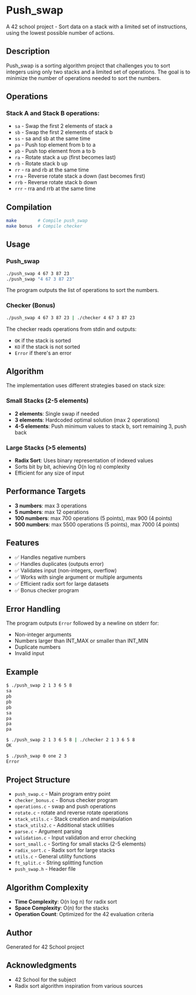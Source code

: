# Push_swap

A 42 school project - Sort data on a stack with a limited set of instructions, using the lowest possible number of actions.

## Description

Push_swap is a sorting algorithm project that challenges you to sort integers using only two stacks and a limited set of operations. The goal is to minimize the number of operations needed to sort the numbers.

## Operations

### Stack A and Stack B operations:
- `sa` - Swap the first 2 elements of stack a
- `sb` - Swap the first 2 elements of stack b
- `ss` - sa and sb at the same time
- `pa` - Push top element from b to a
- `pb` - Push top element from a to b
- `ra` - Rotate stack a up (first becomes last)
- `rb` - Rotate stack b up
- `rr` - ra and rb at the same time
- `rra` - Reverse rotate stack a down (last becomes first)
- `rrb` - Reverse rotate stack b down
- `rrr` - rra and rrb at the same time

## Compilation

```bash
make        # Compile push_swap
make bonus  # Compile checker
```

## Usage

### Push_swap
```bash
./push_swap 4 67 3 87 23
./push_swap "4 67 3 87 23"
```

The program outputs the list of operations to sort the numbers.

### Checker (Bonus)
```bash
./push_swap 4 67 3 87 23 | ./checker 4 67 3 87 23
```

The checker reads operations from stdin and outputs:
- `OK` if the stack is sorted
- `KO` if the stack is not sorted
- `Error` if there's an error

## Algorithm

The implementation uses different strategies based on stack size:

### Small Stacks (2-5 elements)
- **2 elements**: Single swap if needed
- **3 elements**: Hardcoded optimal solution (max 2 operations)
- **4-5 elements**: Push minimum values to stack b, sort remaining 3, push back

### Large Stacks (>5 elements)
- **Radix Sort**: Uses binary representation of indexed values
- Sorts bit by bit, achieving O(n log n) complexity
- Efficient for any size of input

## Performance Targets

- **3 numbers**: max 3 operations
- **5 numbers**: max 12 operations
- **100 numbers**: max 700 operations (5 points), max 900 (4 points)
- **500 numbers**: max 5500 operations (5 points), max 7000 (4 points)

## Features

- ✅ Handles negative numbers
- ✅ Handles duplicates (outputs error)
- ✅ Validates input (non-integers, overflow)
- ✅ Works with single argument or multiple arguments
- ✅ Efficient radix sort for large datasets
- ✅ Bonus checker program

## Error Handling

The program outputs `Error` followed by a newline on stderr for:
- Non-integer arguments
- Numbers larger than INT_MAX or smaller than INT_MIN
- Duplicate numbers
- Invalid input

## Example

```bash
$ ./push_swap 2 1 3 6 5 8
sa
pb
pb
pb
sa
pa
pa
pa

$ ./push_swap 2 1 3 6 5 8 | ./checker 2 1 3 6 5 8
OK

$ ./push_swap 0 one 2 3
Error
```

## Project Structure

- `push_swap.c` - Main program entry point
- `checker_bonus.c` - Bonus checker program
- `operations.c` - swap and push operations
- `rotate.c` - rotate and reverse rotate operations
- `stack_utils.c` - Stack creation and manipulation
- `stack_utils2.c` - Additional stack utilities
- `parse.c` - Argument parsing
- `validation.c` - Input validation and error checking
- `sort_small.c` - Sorting for small stacks (2-5 elements)
- `radix_sort.c` - Radix sort for large stacks
- `utils.c` - General utility functions
- `ft_split.c` - String splitting function
- `push_swap.h` - Header file

## Algorithm Complexity

- **Time Complexity**: O(n log n) for radix sort
- **Space Complexity**: O(n) for the stacks
- **Operation Count**: Optimized for the 42 evaluation criteria

## Author

Generated for 42 School project

## Acknowledgments

- 42 School for the subject
- Radix sort algorithm inspiration from various sources
